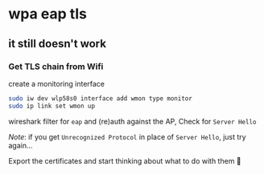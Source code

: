# wpa eap tls

## it still doesn't work

### Get TLS chain from Wifi

create a monitoring interface

```bash
sudo iw dev wlp58s0 interface add wmon type monitor
sudo ip link set wmon up
```

wireshark filter for `eap` and (re)auth against the AP,
Check for `Server Hello`

_Note_: if you get `Unrecognized Protocol` in place of `Server Hello`,
just try again...

Export the certificates and start thinking about what to do with them :shrug:
